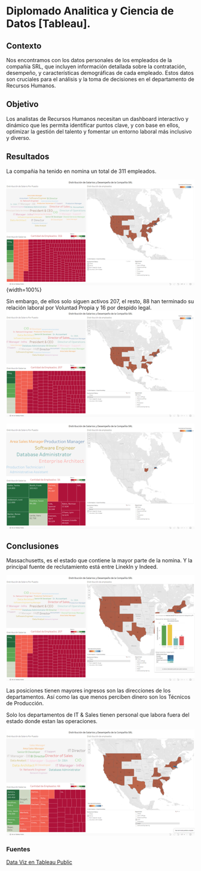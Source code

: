 # Diplomado Analitica y Ciencia de Datos [Tableau].

## Contexto
Nos encontramos con los datos personales de los empleados de la compañía SRL, que incluyen información detallada sobre la contratación, desempeño, y características demográficas de cada empleado. Estos datos son cruciales para el análisis y la toma de decisiones en el departamento de Recursos Humanos.

## Objetivo
Los analistas de Recursos Humanos necesitan un dashboard interactivo y dinámico que les permita identificar puntos clave, y con base en ellos, optimizar la gestión del talento y fomentar un entorno laboral más inclusivo y diverso.

## Resultados
La compañia ha tenido en nomina un total de 311 empleados.

![Cantidad Total de Empleados](Imagen/Captura.PNG){width=100%}

Sin embargo, de ellos solo siguen activos 207, el resto, 88 han terminado su relación laboral por Voluntad Propia y 16 por despido legal.
![alt text](Imagen/1.PNG)

![alt text](Imagen/2.PNG)

## Conclusiones
Massachusetts, es el estado que contiene la mayor parte de la nomina. Y la principal fuente de reclutamiento está entre LinekIn y Indeed.

![Distribucion de empleados activos](Imagen/5.PNG)

Las posiciones tienen mayores ingresos son las direcciones de los departamentos. Así como las que menos perciben dinero son los Técnicos de Producción.

Solo los departamentos de IT & Sales tienen personal que labora fuera del estado donde estan las operaciones.

![alt text](Imagen/6.PNG)

### Fuentes

[Data Viz en Tableau Public](https://public.tableau.com/app/profile/juan.felipe.figueroa.rodr.guez/viz/Compaa_SRL/Dashboard?publish=yes)